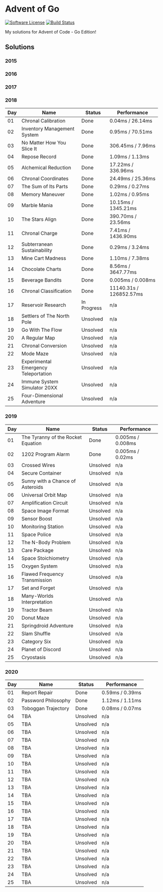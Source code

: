 # Advent of Go

[![Software License][badge-license]][license]
[![Build Status][badge-build]][build]

My solutions for Advent of Code - Go Edition!

## Solutions

### 2015

### 2016

### 2017

### 2018

| Day | Name                                 | Status      | Performance             |
|---- | ------------------------------------ | ----------- | ----------------------- |
| 01  | Chronal Calibration                  | Done        | 0.04ms / 26.14ms        |
| 02  | Inventory Management System          | Done        | 0.95ms / 70.51ms        |
| 03  | No Matter How You Slice It           | Done        | 306.45ms / 7.96ms       |
| 04  | Repose Record                        | Done        | 1.09ms / 1.13ms         |
| 05  | Alchemical Reduction                 | Done        | 17.22ms / 336.96ms      |
| 06  | Chronal Coordinates                  | Done        | 24.49ms / 25.36ms       |
| 07  | The Sum of Its Parts                 | Done        | 0.29ms / 0.27ms         |
| 08  | Memory Maneuver                      | Done        | 1.02ms / 0.95ms         |
| 09  | Marble Mania                         | Done        | 10.15ms / 1345.21ms     |
| 10  | The Stars Align                      | Done        | 390.70ms / 23.56ms      |
| 11  | Chronal Charge                       | Done        | 7.41ms / 1436.90ms      |
| 12  | Subterranean Sustainability          | Done        | 0.29ms / 3.24ms         |
| 13  | Mine Cart Madness                    | Done        | 1.10ms / 7.38ms         |
| 14  | Chocolate Charts                     | Done        | 8.56ms / 3647.77ms      |
| 15  | Beverage Bandits                     | Done        | 0.005ms / 0.008ms       |
| 16  | Chronal Classification               | Done        | 11140.31s / 126852.57ms |
| 17  | Reservoir Research                   | In Progress | n/a                     |
| 18  | Settlers of The North Pole           | Unsolved    | n/a                     |
| 19  | Go With The Flow                     | Unsolved    | n/a                     |
| 20  | A Regular Map                        | Unsolved    | n/a                     |
| 21  | Chronal Conversion                   | Unsolved    | n/a                     |
| 22  | Mode Maze                            | Unsolved    | n/a                     |
| 23  | Experimental Emergency Teleportation | Unsolved    | n/a                     |
| 24  | Immune System Simulator 20XX         | Unsolved    | n/a                     |
| 25  | Four-Dimensional Adventure           | Unsolved    | n/a                     |

### 2019

| Day | Name                               | Status   | Performance       |
|---- | ---------------------------------- | -------- | ----------------- |
| 01  | The Tyranny of the Rocket Equation | Done     | 0.005ms / 0.008ms |
| 02  | 1202 Program Alarm                 | Done     | 0.005ms / 0.02ms  |
| 03  | Crossed Wires                      | Unsolved | n/a               |
| 04  | Secure Container                   | Unsolved | n/a               |
| 05  | Sunny with a Chance of Asteroids   | Unsolved | n/a               |
| 06  | Universal Orbit Map                | Unsolved | n/a               |
| 07  | Amplification Circuit              | Unsolved | n/a               |
| 08  | Space Image Format                 | Unsolved | n/a               |
| 09  | Sensor Boost                       | Unsolved | n/a               |
| 10  | Monitoring Station                 | Unsolved | n/a               |
| 11  | Space Police                       | Unsolved | n/a               |
| 12  | The N-Body Problem                 | Unsolved | n/a               |
| 13  | Care Package                       | Unsolved | n/a               |
| 14  | Space Stoichiometry                | Unsolved | n/a               |
| 15  | Oxygen System                      | Unsolved | n/a               |
| 16  | Flawed Frequency Transmission      | Unsolved | n/a               |
| 17  | Set and Forget                     | Unsolved | n/a               |
| 18  | Many-Worlds Interpretation         | Unsolved | n/a               |
| 19  | Tractor Beam                       | Unsolved | n/a               |
| 20  | Donut Maze                         | Unsolved | n/a               |
| 21  | Springdroid Adventure              | Unsolved | n/a               |
| 22  | Slam Shuffle                       | Unsolved | n/a               |
| 23  | Category Six                       | Unsolved | n/a               |
| 24  | Planet of Discord                  | Unsolved | n/a               |
| 25  | Cryostasis                         | Unsolved | n/a               |

### 2020

| Day | Name                | Status     | Performance     |
|---- | ------------------- | ---------- | --------------- |
| 01  | Report Repair       | Done       | 0.59ms / 0.39ms |
| 02  | Password Philosophy | Done       | 1.12ms / 1.11ms |
| 03  | Toboggan Trajectory | Done       | 0.08ms / 0.07ms |
| 04  | TBA                 | Unsolved   | n/a             |
| 05  | TBA                 | Unsolved   | n/a             |
| 06  | TBA                 | Unsolved   | n/a             |
| 07  | TBA                 | Unsolved   | n/a             |
| 08  | TBA                 | Unsolved   | n/a             |
| 09  | TBA                 | Unsolved   | n/a             |
| 10  | TBA                 | Unsolved   | n/a             |
| 11  | TBA                 | Unsolved   | n/a             |
| 12  | TBA                 | Unsolved   | n/a             |
| 13  | TBA                 | Unsolved   | n/a             |
| 14  | TBA                 | Unsolved   | n/a             |
| 15  | TBA                 | Unsolved   | n/a             |
| 16  | TBA                 | Unsolved   | n/a             |
| 17  | TBA                 | Unsolved   | n/a             |
| 18  | TBA                 | Unsolved   | n/a             |
| 19  | TBA                 | Unsolved   | n/a             |
| 20  | TBA                 | Unsolved   | n/a             |
| 21  | TBA                 | Unsolved   | n/a             |
| 22  | TBA                 | Unsolved   | n/a             |
| 23  | TBA                 | Unsolved   | n/a             |
| 24  | TBA                 | Unsolved   | n/a             |
| 25  | TBA                 | Unsolved   | n/a             |


[build]: https://github.com/jyggen/advent-of-go/actions
[license]: https://github.com/jyggen/advent-of-go/blob/main/LICENSE

[badge-build]: https://img.shields.io/github/workflow/status/jyggen/advent-of-go/Go/main.svg?style=flat-square
[badge-license]: https://img.shields.io/badge/license-MIT-brightgreen.svg?style=flat-square
